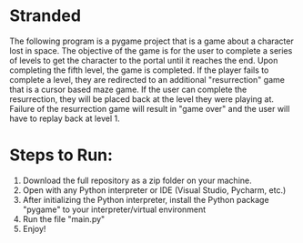 # Stranded

The following program is a pygame project that is a game about a character lost in space. The objective of the game is for the user to complete a series of levels to get the
character to the portal until it reaches the end. Upon completing the fifth level, the game is completed. If the player fails to complete a level, they are redirected to
an additional "resurrection" game that is a cursor based maze game. If the user can complete the resurrection, they will be placed back at the level they were playing at.
Failure of the resurrection game will result in "game over" and the user will have to replay back at level 1.

# Steps to Run:
1. Download the full repository as a zip folder on your machine.
2. Open with any Python interpreter or IDE (Visual Studio, Pycharm, etc.)
3. After initializing the Python interpreter, install the Python package "pygame" to your interpreter/virtual environment
4. Run the file "main.py"
5. Enjoy!
